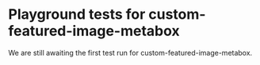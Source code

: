 # Playground tests for custom-featured-image-metabox
We are still awaiting the first test run for custom-featured-image-metabox.
